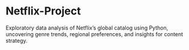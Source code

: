 # Netflix-Project
Exploratory data analysis of Netflix’s global catalog using Python, uncovering genre trends, regional preferences, and insights for content strategy.
